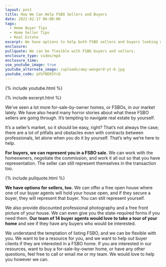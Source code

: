 ```yaml
---
layout: post
title: How We Can Help FSBO Sellers and Buyers
date: 2022-02-17 06:00:00
tags:
  - Home Buyer Tips
  - Home Seller Tips
  - Real Estate
excerpt: We have options to help both FSBO sellers and buyers looking at FSBO homes.
enclosure:
pullquote: We can be flexible with FSBO buyers and sellers.
enclosure_type: video/mp4
enclosure_time:
use_youtube_image: true
youtube_alternate_image: /uploads/amy-wengerd-yt-6.jpg
youtube_code: qYGfNEK5YcQ
---
```

{% include youtube.html %}

{% include excerpt.html %}

We’ve seen a lot more for-sale-by-owner homes, or FSBOs, in our market lately. We have also heard many horror stories about what these FSBO sellers are going through. It’s tempting to navigate real estate by yourself.&nbsp;

It’s a seller’s market, so it should be easy, right? That’s not always the case; there are a lot of pitfalls and obstacles even with contracts between professionals, let alone when you do it by yourself. That’s why we’re here to help.

**For buyers, we can represent you in a FSBO sale.** We can work with the homeowners, negotiate the commission, and work it all out so that you have representation. The seller can still represent themselves in the transaction too.

{% include pullquote.html %}

**We have options for sellers, too.** We can offer a free open house where one of our buyer agents will hold your house open, and if they secure a buyer, they will represent that buyer. You can still represent yourself.&nbsp;

We also provide discounted professional photography and a free front picture of your house. We can even give you the state-required forms if you need them. **Our team of 14 buyer agents would love to take a tour of your home** and see if they have any buyers who would be interested.&nbsp;

We understand the temptation of listing FSBO, and we can be flexible with you. We want to be a resource for you, and we want to help out buyer clients if they are interested in a FSBO home. If you are interested in our resources, want to buy a for-sale-by-owner home, or have any other questions, feel free to call or email me or my team. We would love to help you however we can.
